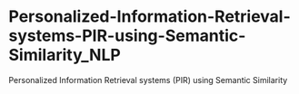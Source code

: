 # Personalized-Information-Retrieval-systems-PIR-using-Semantic-Similarity_NLP
Personalized Information Retrieval systems (PIR) using  Semantic Similarity

